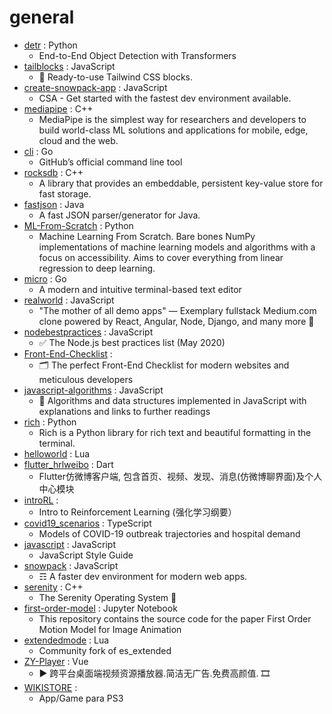 # general
- [detr](https://github.com/facebookresearch/detr) : Python
  - End-to-End Object Detection with Transformers
- [tailblocks](https://github.com/mertJF/tailblocks) : JavaScript
  - 🎉 Ready-to-use Tailwind CSS blocks.
- [create-snowpack-app](https://github.com/pikapkg/create-snowpack-app) : JavaScript
  - CSA - Get started with the fastest dev environment available.
- [mediapipe](https://github.com/google/mediapipe) : C++
  - MediaPipe is the simplest way for researchers and developers to build world-class ML solutions and applications for mobile, edge, cloud and the web.
- [cli](https://github.com/cli/cli) : Go
  - GitHub’s official command line tool
- [rocksdb](https://github.com/facebook/rocksdb) : C++
  - A library that provides an embeddable, persistent key-value store for fast storage.
- [fastjson](https://github.com/alibaba/fastjson) : Java
  - A fast JSON parser/generator for Java.
- [ML-From-Scratch](https://github.com/eriklindernoren/ML-From-Scratch) : Python
  - Machine Learning From Scratch. Bare bones NumPy implementations of machine learning models and algorithms with a focus on accessibility. Aims to cover everything from linear regression to deep learning.
- [micro](https://github.com/zyedidia/micro) : Go
  - A modern and intuitive terminal-based text editor
- [realworld](https://github.com/gothinkster/realworld) : JavaScript
  - "The mother of all demo apps" — Exemplary fullstack Medium.com clone powered by React, Angular, Node, Django, and many more 🏅
- [nodebestpractices](https://github.com/goldbergyoni/nodebestpractices) : JavaScript
  - ✅ The Node.js best practices list (May 2020)
- [Front-End-Checklist](https://github.com/thedaviddias/Front-End-Checklist) : 
  - 🗂 The perfect Front-End Checklist for modern websites and meticulous developers
- [javascript-algorithms](https://github.com/trekhleb/javascript-algorithms) : JavaScript
  - 📝 Algorithms and data structures implemented in JavaScript with explanations and links to further readings
- [rich](https://github.com/willmcgugan/rich) : Python
  - Rich is a Python library for rich text and beautiful formatting in the terminal.
- [helloworld](https://github.com/fw876/helloworld) : Lua
- [flutter_hrlweibo](https://github.com/huangruiLearn/flutter_hrlweibo) : Dart
  - Flutter仿微博客户端, 包含首页、视频、发现、消息(仿微博聊界面)及个人中心模块
- [introRL](https://github.com/zhoubolei/introRL) : 
  - Intro to Reinforcement Learning (强化学习纲要）
- [covid19_scenarios](https://github.com/neherlab/covid19_scenarios) : TypeScript
  - Models of COVID-19 outbreak trajectories and hospital demand
- [javascript](https://github.com/airbnb/javascript) : JavaScript
  - JavaScript Style Guide
- [snowpack](https://github.com/pikapkg/snowpack) : JavaScript
  - ☶ A faster dev environment for modern web apps.
- [serenity](https://github.com/SerenityOS/serenity) : C++
  - The Serenity Operating System 🐞
- [first-order-model](https://github.com/AliaksandrSiarohin/first-order-model) : Jupyter Notebook
  - This repository contains the source code for the paper First Order Motion Model for Image Animation
- [extendedmode](https://github.com/extendedmode/extendedmode) : Lua
  - Community fork of es_extended
- [ZY-Player](https://github.com/Hunlongyu/ZY-Player) : Vue
  - ▶️ 跨平台桌面端视频资源播放器.简洁无广告.免费高颜值. 🎞
- [WIKISTORE](https://github.com/TheWizWikii/WIKISTORE) : 
  - App/Game para PS3
